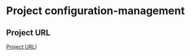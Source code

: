 # Project configuration-management
## Project URL
[Project URL](https://github.com/ajaygaddam91/configuration-management))
